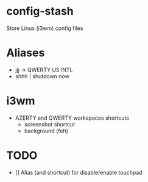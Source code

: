 # config-stash
Store Linux (i3wm) config files

# Aliases 
 - jjj -> QWERTY US INTL
 - shhh | shutdown now
 
 # i3wm
- AZERTY and QWERTY workspaces shortcuts
  - screenshot shortcut
  - background (feh)
  
 # TODO
 - [] Alias (and shortcut) for disable/enable touchpad
 
